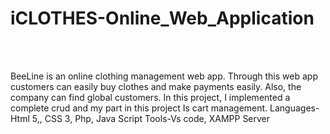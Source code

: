 # iCLOTHES-Online_Web_Application
<br>
<br>

<p>BeeLine is an online clothing management web app. Through this web app customers can easily buy clothes and make payments easily. Also, the company can find global customers. In this project, I implemented a complete crud and my part in this project Is cart management.
Languages-Html 5,, CSS 3, Php, Java Script
Tools-Vs code, XAMPP Server</p>
